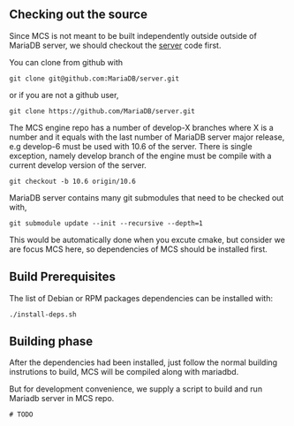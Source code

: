 ## Checking out the source

Since MCS is not meant to be built independently outside outside of MariaDB server, we should checkout the [server](https://github.com/MariaDB/server) code first.

You can clone from github with

	git clone git@github.com:MariaDB/server.git

or if you are not a github user,

	git clone https://github.com/MariaDB/server.git

The MCS engine repo has a number of develop-X branches where X is a number and it equals with the last number of MariaDB server major release, e.g develop-6 must be used with 10.6 of the server. There is single exception, namely develop branch of the engine must be compile with a current develop version of the server.

	git checkout -b 10.6 origin/10.6

MariaDB server contains many git submodules that need to be checked out with,

	git submodule update --init --recursive --depth=1

This would be automatically done when you excute cmake, but consider we are focus MCS here, so dependencies of MCS should be installed first.

## Build Prerequisites

The list of Debian or RPM packages dependencies can be installed with:

	./install-deps.sh

## Building phase

After the dependencies had been installed, just follow the normal building instrutions to build, MCS will be compiled along with mariadbd.

But for development convenience, we supply a script to build and run Mariadb server in MCS repo.

	# TODO
	
